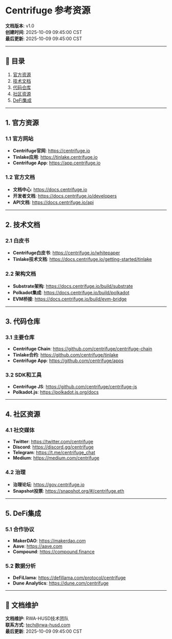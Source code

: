 # Centrifuge 参考资源

**文档版本**: v1.0  
**创建时间**: 2025-10-09 09:45:00 CST  
**最后更新**: 2025-10-09 09:45:00 CST

---

## 📑 目录

1. [官方资源](#1-官方资源)
2. [技术文档](#2-技术文档)
3. [代码仓库](#3-代码仓库)
4. [社区资源](#4-社区资源)
5. [DeFi集成](#5-defi集成)

---

## 1. 官方资源

### 1.1 官方网站
- **Centrifuge官网**: https://centrifuge.io
- **Tinlake应用**: https://tinlake.centrifuge.io
- **Centrifuge App**: https://app.centrifuge.io

### 1.2 官方文档
- **文档中心**: https://docs.centrifuge.io
- **开发者文档**: https://docs.centrifuge.io/developers
- **API文档**: https://docs.centrifuge.io/api

---

## 2. 技术文档

### 2.1 白皮书
- **Centrifuge白皮书**: https://centrifuge.io/whitepaper
- **Tinlake技术文档**: https://docs.centrifuge.io/getting-started/tinlake

### 2.2 架构文档
- **Substrate架构**: https://docs.centrifuge.io/build/substrate
- **Polkadot集成**: https://docs.centrifuge.io/build/polkadot
- **EVM桥接**: https://docs.centrifuge.io/build/evm-bridge

---

## 3. 代码仓库

### 3.1 主要仓库
- **Centrifuge Chain**: https://github.com/centrifuge/centrifuge-chain
- **Tinlake合约**: https://github.com/centrifuge/tinlake
- **Centrifuge App**: https://github.com/centrifuge/apps

### 3.2 SDK和工具
- **Centrifuge JS**: https://github.com/centrifuge/centrifuge-js
- **Polkadot.js**: https://polkadot.js.org/docs

---

## 4. 社区资源

### 4.1 社交媒体
- **Twitter**: https://twitter.com/centrifuge
- **Discord**: https://discord.gg/centrifuge
- **Telegram**: https://t.me/centrifuge_chat
- **Medium**: https://medium.com/centrifuge

### 4.2 治理
- **治理论坛**: https://gov.centrifuge.io
- **Snapshot投票**: https://snapshot.org/#/centrifuge.eth

---

## 5. DeFi集成

### 5.1 合作协议
- **MakerDAO**: https://makerdao.com
- **Aave**: https://aave.com
- **Compound**: https://compound.finance

### 5.2 数据分析
- **DeFiLlama**: https://defillama.com/protocol/centrifuge
- **Dune Analytics**: https://dune.com/centrifuge

---

## 📝 文档维护

**文档维护**: RWA-HUSD技术团队  
**联系方式**: tech@rwa-husd.com  
**最后更新**: 2025-10-09 09:45:00 CST
